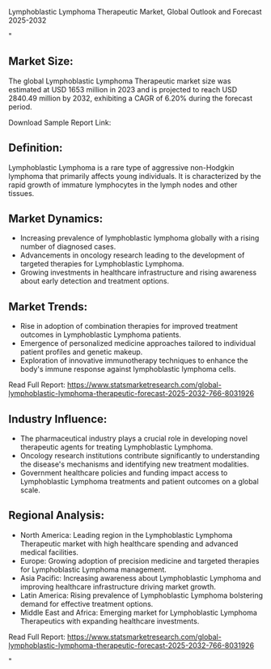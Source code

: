 Lymphoblastic Lymphoma Therapeutic Market, Global Outlook and Forecast 2025-2032

"<html>
<h2>Market Size:</h2>
<p>The global Lymphoblastic Lymphoma Therapeutic market size was estimated at USD 1653 million in 2023 and is projected to reach USD 2840.49 million by 2032, exhibiting a CAGR of 6.20% during the forecast period.</p>
<p>Download Sample Report Link: <a href=''></a></p>

<h2>Definition:</h2>
<p>Lymphoblastic Lymphoma is a rare type of aggressive non-Hodgkin lymphoma that primarily affects young individuals. It is characterized by the rapid growth of immature lymphocytes in the lymph nodes and other tissues.</p>

<h2>Market Dynamics:</h2>
<ul>
<li>Increasing prevalence of lymphoblastic lymphoma globally with a rising number of diagnosed cases.</li>
<li>Advancements in oncology research leading to the development of targeted therapies for Lymphoblastic Lymphoma.</li>
<li>Growing investments in healthcare infrastructure and rising awareness about early detection and treatment options.</li>
</ul>

<h2>Market Trends:</h2>
<ul>
<li>Rise in adoption of combination therapies for improved treatment outcomes in Lymphoblastic Lymphoma patients.</li>
<li>Emergence of personalized medicine approaches tailored to individual patient profiles and genetic makeup.</li>
<li>Exploration of innovative immunotherapy techniques to enhance the body's immune response against lymphoblastic lymphoma cells.</li>
</ul>
<p>Read Full Report: <a href='https://www.statsmarketresearch.com/global-lymphoblastic-lymphoma-therapeutic-forecast-2025-2032-766-8031926'>https://www.statsmarketresearch.com/global-lymphoblastic-lymphoma-therapeutic-forecast-2025-2032-766-8031926</a></p>

<h2>Industry Influence:</h2>
<ul>
<li>The pharmaceutical industry plays a crucial role in developing novel therapeutic agents for treating Lymphoblastic Lymphoma.</li>
<li>Oncology research institutions contribute significantly to understanding the disease's mechanisms and identifying new treatment modalities.</li>
<li>Government healthcare policies and funding impact access to Lymphoblastic Lymphoma treatments and patient outcomes on a global scale.</li>
</ul>

<h2>Regional Analysis:</h2>
<ul>
<li>North America: Leading region in the Lymphoblastic Lymphoma Therapeutic market with high healthcare spending and advanced medical facilities.</li>
<li>Europe: Growing adoption of precision medicine and targeted therapies for Lymphoblastic Lymphoma management.</li>
<li>Asia Pacific: Increasing awareness about Lymphoblastic Lymphoma and improving healthcare infrastructure driving market growth.</li>
<li>Latin America: Rising prevalence of Lymphoblastic Lymphoma bolstering demand for effective treatment options.</li>
<li>Middle East and Africa: Emerging market for Lymphoblastic Lymphoma Therapeutics with expanding healthcare investments.</li>
</ul>
<p>Read Full Report: <a href='https://www.statsmarketresearch.com/global-lymphoblastic-lymphoma-therapeutic-forecast-2025-2032-766-8031926'>https://www.statsmarketresearch.com/global-lymphoblastic-lymphoma-therapeutic-forecast-2025-2032-766-8031926</a></p>
</html>"
